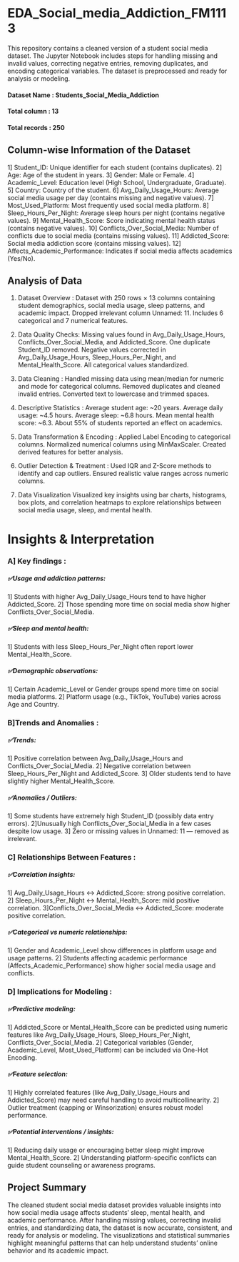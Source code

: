 # EDA_Social_media_Addiction_FM1113
This repository contains a cleaned version of a student social media dataset. The Jupyter Notebook includes steps for handling missing and invalid values, correcting negative entries, removing duplicates, and encoding categorical variables. The dataset is preprocessed and ready for analysis or modeling.

#### Dataset Name : Students_Social_Media_Addiction
#### Total column : 13
#### Total records : 250
## Column-wise Information of the Dataset
1] Student_ID: Unique identifier for each student (contains duplicates).
2] Age: Age of the student in years.
3] Gender: Male or Female.
4] Academic_Level: Education level (High School, Undergraduate, Graduate).
5] Country: Country of the student.
6] Avg_Daily_Usage_Hours: Average social media usage per day (contains missing and negative values).
7] Most_Used_Platform: Most frequently used social media platform.
8] Sleep_Hours_Per_Night: Average sleep hours per night (contains negative values).
9] Mental_Health_Score: Score indicating mental health status (contains negative values).
10] Conflicts_Over_Social_Media: Number of conflicts due to social media (contains missing values).
11] Addicted_Score: Social media addiction score (contains missing values).
12] Affects_Academic_Performance: Indicates if social media affects academics (Yes/No).

## Analysis of Data
1. Dataset Overview :
Dataset with 250 rows × 13 columns containing student demographics, social media usage, sleep patterns, and academic impact.
Dropped irrelevant column Unnamed: 11.
Includes 6 categorical and 7 numerical features.

2. Data Quality Checks:
Missing values found in Avg_Daily_Usage_Hours, Conflicts_Over_Social_Media, and Addicted_Score.
One duplicate Student_ID removed.
Negative values corrected in Avg_Daily_Usage_Hours, Sleep_Hours_Per_Night, and Mental_Health_Score.
All categorical values standardized.

3. Data Cleaning :
Handled missing data using mean/median for numeric and mode for categorical columns.
Removed duplicates and cleaned invalid entries.
Converted text to lowercase and trimmed spaces.

4. Descriptive Statistics :
Average student age: ~20 years.
Average daily usage: ~4.5 hours.
Average sleep: ~6.8 hours.
Mean mental health score: ~6.3.
About 55% of students reported an effect on academics.

5. Data Transformation & Encoding :
Applied Label Encoding to categorical columns.
Normalized numerical columns using MinMaxScaler.
Created derived features for better analysis.

6. Outlier Detection & Treatment :
Used IQR and Z-Score methods to identify and cap outliers.
Ensured realistic value ranges across numeric columns.

7. Data Visualization
Visualized key insights using bar charts, histograms, box plots, and correlation heatmaps to explore relationships between social media usage, sleep, and mental health.

# Insights & Interpretation
### A] Key findings :
##### ✅Usage and addiction patterns:
1] Students with higher Avg_Daily_Usage_Hours tend to have higher Addicted_Score.
2] Those spending more time on social media show higher Conflicts_Over_Social_Media.

##### ✅Sleep and mental health:
1] Students with less Sleep_Hours_Per_Night often report lower Mental_Health_Score.

##### ✅Demographic observations:
1] Certain Academic_Level or Gender groups spend more time on social media platforms.
2] Platform usage (e.g., TikTok, YouTube) varies across Age and Country.

### B]Trends and Anomalies :
##### ✅Trends:
1] Positive correlation between Avg_Daily_Usage_Hours and Conflicts_Over_Social_Media.
2] Negative correlation between Sleep_Hours_Per_Night and Addicted_Score.
3] Older students tend to have slightly higher Mental_Health_Score.

##### ✅Anomalies / Outliers:
1] Some students have extremely high Student_ID (possibly data entry errors).
2]Unusually high Conflicts_Over_Social_Media in a few cases despite low usage.
3] Zero or missing values in Unnamed: 11 — removed as irrelevant.

### C] Relationships Between Features : 
##### ✅Correlation insights:
1] Avg_Daily_Usage_Hours ↔ Addicted_Score: strong positive correlation.
2] Sleep_Hours_Per_Night ↔ Mental_Health_Score: mild positive correlation.
3]Conflicts_Over_Social_Media ↔ Addicted_Score: moderate positive correlation.

##### ✅Categorical vs numeric relationships:
1] Gender and Academic_Level show differences in platform usage and usage patterns.
2] Students affecting academic performance (Affects_Academic_Performance) show higher social media usage and conflicts.

### D] Implications for Modeling :
##### ✅Predictive modeling:
1] Addicted_Score or Mental_Health_Score can be predicted using numeric features like Avg_Daily_Usage_Hours, Sleep_Hours_Per_Night, Conflicts_Over_Social_Media.
2] Categorical variables (Gender, Academic_Level, Most_Used_Platform) can be included via 
   One-Hot Encoding.

##### ✅Feature selection:
1] Highly correlated features (like Avg_Daily_Usage_Hours and Addicted_Score) may need careful handling to avoid multicollinearity.
2] Outlier treatment (capping or Winsorization) ensures robust model performance.

##### ✅Potential interventions / insights:
1] Reducing daily usage or encouraging better sleep might improve Mental_Health_Score.
2] Understanding platform-specific conflicts can guide student counseling or awareness programs.

## Project Summary
The cleaned student social media dataset provides valuable insights into how social media usage affects students’ sleep, mental health, and academic performance. After handling missing values, correcting invalid entries, and standardizing data, the dataset is now accurate, consistent, and ready for analysis or modeling. The visualizations and statistical summaries highlight meaningful patterns that can help understand students’ online behavior and its academic impact.
